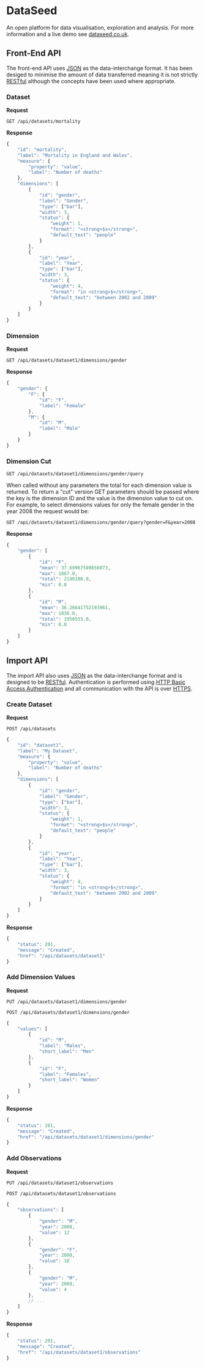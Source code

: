 # DataSeed

An open platform for data visualisation, exploration and analysis. For more information and a live demo see [dataseed.co.uk](http://dataseed.co.uk).

## Front-End API

The front-end API uses [JSON](http://www.json.org/) as the data-interchange format. It has been desiged to minimise the amount of data transferred meaning it is not strictly [RESTful](http://en.wikipedia.org/wiki/Representational_state_transfer) although the concepts have been used where appropriate.

### Dataset

**Request**

```
GET /api/datasets/mortality
```

**Response**

```javascript
{
    "id": "mortality",
    "label": "Mortality in England and Wales",
    "measure": {
        "property": "value",
        "label": "Number of deaths"
    },
    "dimensions": [
        {
            "id": "gender",
            "label": "Gender",
            "type": ["bar"],
            "width": 3,
            "status": {
                "weight": 1,
                "format": "<strong>$s</strong>",
                "default_text": "people"
            }
        },
        {
            "id": "year",
            "label": "Year",
            "type": ["bar"],
            "width": 3,
            "status": {
                "weight": 4,
                "format": "in <strong>$</strong>",
                "default_text": "between 2002 and 2009"
            }
        }
    ]
}
```

### Dimension

**Request**

```
GET /api/datasets/dataset1/dimensions/gender
```

**Response**

```javascript
{
    "gender": {
        "F": {
            "id": "F",
            "label": "Female"
        },
        "M": {
            "id": "M",
            "label": "Male"
        }
    }
}
```

### Dimension Cut

```
GET /api/datasets/dataset1/dimensions/gender/query
```

When called without any parameters the total for each dimension value is returned. To return a "cut" version GET parameters should be passed where the key is the dimension ID and the value is the dimension value to cut on. For example, to select dimensions values for only the female gender in the year 2008 the request would be:

```
GET /api/datasets/dataset1/dimensions/gender/query?gender=F&year=2008
```

**Response**

```javascript
{
    "gender": [
        {
            "id": "F",
            "mean": 37.69967589656873,
            "max": 1867.0,
            "total": 2140286.0,
            "min": 0.0
        },
        {
            "id": "M",
            "mean": 36.26641752193961,
            "max": 1836.0,
            "total": 1950553.0,
            "min": 0.0
        }
    ]
}
```

## Import API

The import API also uses [JSON](http://www.json.org/) as the data-interchange format and is designed to be [RESTful](http://en.wikipedia.org/wiki/Representational_state_transfer). Authentication is performed using [HTTP Basic Access Authentication](http://tools.ietf.org/html/rfc2617) and all communication with the API is over [HTTPS](http://en.wikipedia.org/wiki/HTTP_Secure). 

### Create Dataset

**Request**

```
POST /api/datasets
```

```javascript
{
    "id": "dataset1",
    "label": "My Dataset",
    "measure": {
        "property": "value",
        "label": "Number of deaths"
    },
    "dimensions": [
        {
            "id": "gender",
            "label": "Gender",
            "type": ["bar"],
            "width": 3,
            "status": {
                "weight": 1,
                "format": "<strong>$s</strong>",
                "default_text": "people"
            }
        },
        {
            "id": "year",
            "label": "Year",
            "type": ["bar"],
            "width": 3,
            "status": {
                "weight": 4,
                "format": "in <strong>$</strong>",
                "default_text": "between 2002 and 2009"
            }
        }
    ]
}
```

**Response**

```javascript
{
    "status": 201,
    "message": "Created",
    "href": "/api/datasets/dataset1"
}
```

### Add Dimension Values

**Request**

```
PUT /api/datasets/dataset1/dimensions/gender
```

```
POST /api/datasets/dataset1/dimensions/gender
```

```javascript
{
    "values": [
        {
            "id": "M",
            "label": "Males",
            "short_label": "Men"
        },
        {
            "id": "F",
            "label": "Females",
            "short_label": "Women" 
        }
    ]
}
```

**Response**

```javascript
{
    "status": 201,
    "message": "Created",
    "href": "/api/datasets/dataset1/dimensions/gender"
}
```

### Add Observations

**Request**

```
PUT /api/datasets/dataset1/observations
```

```
POST /api/datasets/dataset1/observations
```

```javascript
{
    "observations": [
        {
            "gender": "M",
            "year": 2008,
            "value": 12
        },
        {
            "gender": "F",
            "year": 2008,
            "value": 18
        },
        {
            "gender": "M",
            "year": 2009,
            "value": 4
        },
        // ...
    ]
}
```

**Response**

```javascript
{
    "status": 201,
    "message": "Created",
    "href": "/api/datasets/dataset1/observations"
}
```
